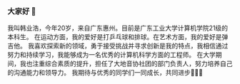 ### 大家好 👋
我叫韩业浩，今年20岁，来自广东惠州。目前是广东工业大学计算机学院21级的本科生。
在运动方面，我的爱好是打乒乓球和排球。在艺术方面，我的爱好是弹吉他。
我喜欢探索新的领域，勇于接受挑战并寻求创新是我的特点，我相信通过努力和持续学习，我能够成为一名优秀的计算机科学方面的工程师。
在大学期间，我也注重综合素质的提升，担任了大地音协社团的部门负责人，努力培养自己的沟通能力和领导力。
我期待与优秀的同学们一同成长，共同进步🥳🥳🥳
